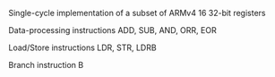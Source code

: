 Single-cycle implementation of a subset of ARMv4
16 32-bit registers

Data-processing instructions
  ADD, SUB, AND, ORR, EOR

Load/Store instructions
  LDR, STR, LDRB

Branch instruction
  B
